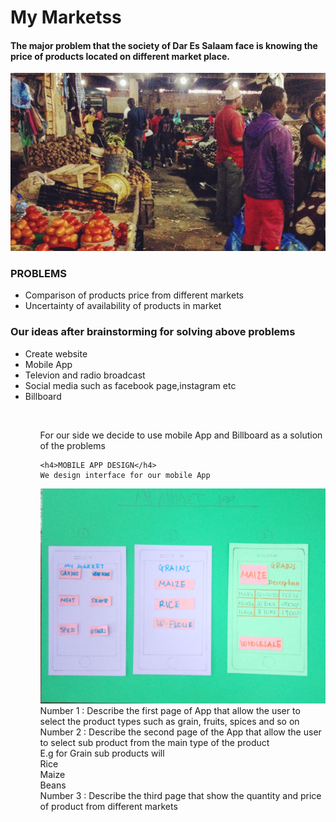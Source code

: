 # My Marketss
<h4>The major problem that the society of Dar Es Salaam face is knowing the price of products located on different market place.</h4>
<img src="https://github.com/fakimakame/MyMarket/blob/master/kisutu.jpg?raw=true"/>
<h3>PROBLEMS</h3>
<ul>
  <li>Comparison of products price from different markets</li>
  <li>Uncertainty of availability of products in market</li>
  </ul>
  <h3>Our ideas after brainstorming for solving above problems</h3>
  <ul>
    <li>Create website</li>
    <li>Mobile App</li>
    <li>Televion and radio broadcast</li>
    <li>Social media such as facebook page,instagram etc</li>
    <li>Billboard</li>
    <ul>
      <br>
    <p>For our side we decide to use mobile App and Billboard as a solution of the problems</p>
    
    <h4>MOBILE APP DESIGN</h4>
    We design interface for our mobile App
   <img src="https://github.com/fakimakame/MyMarket/blob/master/page1.jpg?raw=true"/>
   <br>
   Number 1 : Describe the first page of App that allow the user to select the product types such as grain, fruits, spices and so on
   <br>
   Number 2 : Describe the second page of the App that allow the user to select sub product from the main type of the product 
   <br>
   E.g for Grain sub products will<br>
   Rice <br>
   Maize <br>
   Beans<br>
   Number 3 : Describe the third page that show the quantity and price of product from different markets
   <br><br>
   <img src=""/>
